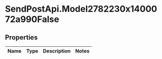 # SendPostApi.Model2782230x1400072a990False

## Properties
Name | Type | Description | Notes
------------ | ------------- | ------------- | -------------


